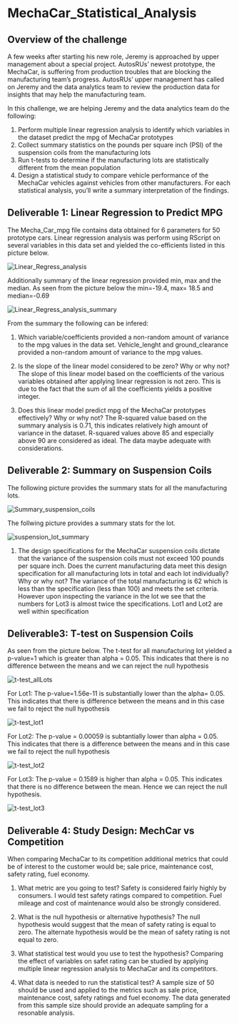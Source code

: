 # MechaCar_Statistical_Analysis
## Overview of the challenge
A few weeks after starting his new role, Jeremy is approached by upper management about a special project. AutosRUs’ newest prototype, the MechaCar, is suffering from production troubles that are blocking the manufacturing team’s progress. AutosRUs’ upper management has called on Jeremy and the data analytics team to review the production data for insights that may help the manufacturing team.

In this challenge, we are helping Jeremy and the data analytics team do the following:
  1. Perform multiple linear regression analysis to identify which variables in the dataset predict the mpg of MechaCar prototypes
  2. Collect summary statistics on the pounds per square inch (PSI) of the suspension coils from the manufacturing lots
  3. Run t-tests to determine if the manufacturing lots are statistically different from the mean population
  4. Design a statistical study to compare vehicle performance of the MechaCar vehicles against vehicles from other manufacturers. For each statistical analysis, you’ll write a summary interpretation of the findings.

## Deliverable 1: Linear Regression to Predict MPG
The Mecha_Car_mpg file contains data obtained for 6 parameters for 50 prototype cars.
Linear regression analysis was perform using RScript on several variables in this data set and yielded the co-efficients listed in this picture below. 

![Linear_Regress_analysis](https://user-images.githubusercontent.com/107159218/191880233-0a670118-7deb-423b-8d6c-4bfd8dce6819.PNG)

Additionally summary of the linear regression provided min, max and the median. As seen from the picture below the min=-19.4, max= 18.5 and median=-0.69

![Linear_Regress_analysis_summary](https://user-images.githubusercontent.com/107159218/191880536-65d5013b-9ba5-40e8-90dd-a54964b680e9.PNG)

From the summary the following can be infered:
1. Which variable/coefficients provided a non-random amount of variance to the mpg values in the data set. 
Vehicle_lenght and ground_clearance provided a non-random amount of variance to the mpg values.

2. Is the slope of the linear model considered to be zero? Why or why not?
The slope of this linear model based on the coefficients of the various variables obtained after applying linear regression is not zero. This is due to the fact that the sum of all the coefficients yields a positive integer. 

3. Does this linear model predict mpg of the MechaCar prototypes effectively? Why or why not?
The R-squared value based on the summary analysis is 0.71, this indicates relatively high amount of variance in the dataset. R-squared values above 85 and especially above 90 are considered as ideal. The data maybe adequate with considerations.

## Deliverable 2: Summary on Suspension Coils
The following picture provides the summary stats for all the manufacturing lots. 

![Summary_suspension_coils](https://user-images.githubusercontent.com/107159218/191882481-805ec97a-9b26-4c45-993d-0f507d71e4eb.PNG)

The follwing picture provides a summary stats for the lot.

![suspension_lot_summary](https://user-images.githubusercontent.com/107159218/191882704-21073676-ac4d-4544-bf51-55549308bef0.PNG)

1. The design specifications for the MechaCar suspension coils dictate that the variance of the suspension coils must not exceed 100 pounds per square inch. Does the current manufacturing data meet this design specification for all manufacturing lots in total and each lot individually? Why or why not?
The variance of the total manufacturing is 62 which is less than the specification (less than 100) and meets the set criteria. However upon inspecting the variance in the lot we see that the numbers for Lot3 is almost twice the specifications. Lot1 and Lot2 are well within specification

## Deliverable3: T-test on Suspension Coils
As seen from the picture below. The t-test for all manufacturing lot yielded a p-value=1 which is greater than alpha = 0.05. This indicates that there is no difference between the means and we can reject the null hypothesis


  ![t-test_allLots](https://user-images.githubusercontent.com/107159218/191884749-a0819c01-859b-4d05-aa80-8dff8ad29634.PNG)

For Lot1: The p-value=1.56e-11 is substantially lower than the alpha= 0.05. This indicates that there is difference between the means and in this case we fail to reject the null hypothesis

![t-test_lot1](https://user-images.githubusercontent.com/107159218/191884988-16d93687-a14c-4e70-a67f-e6ef6d27ec85.PNG)

For Lot2: The p-value = 0.00059 is subtantially lower than alpha = 0.05. This indicates that there is a difference between the means and in this case we fail to reject the null hypothesis

![t-test_lot2](https://user-images.githubusercontent.com/107159218/191885126-09149c2c-f3bb-4155-b5d0-721909ad8872.PNG)

For Lot3: The p-value = 0.1589 is higher than alpha = 0.05. This indicates that there is no difference between the mean. Hence we can reject the null hypothesis. 

![t-test_lot3](https://user-images.githubusercontent.com/107159218/191885233-cd303fff-c421-44d0-bf44-e1994f56dfcc.PNG)


## Deliverable 4: Study Design: MechCar vs Competition
When comparing MechaCar to its competition additional metrics that could be of interest to the customer would be; sale price, maintenance cost, safety rating, fuel economy. 

1. What metric are you going to test? 
Safety is considered fairly highly by consumers. I would test safety ratings compared to competition. Fuel mileage and cost of maintenance would also be strongly considered. 

2. What is the null hypothesis or alternative hypothesis?
 The null hypothesis would suggest that the mean of safety rating is equal to zero. The alternate hypothesis would be the mean of safety rating is not equal to zero.
 
 3. What statistical test would you use to test the hypothesis?
 Comparing the effect of variables on safet rating can be studied by applying multiple linear regression analysis to MechaCar and its competitors.
 
 4. What data is needed to run the statistical test? 
 A sample size of 50 should be used and applied to the metrics such as sale price, maintenance cost, safety ratings and fuel economy. The data generated from this sample size should provide an adequate sampling for a resonable analysis. 
